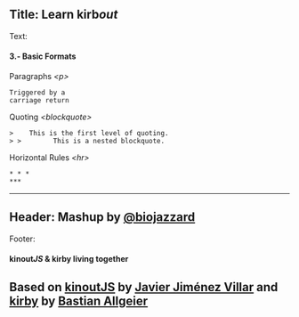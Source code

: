 Title: Learn kirb*out*
----
Text:
#### 3.- Basic Formats
Paragraphs *&lt;p&gt;*
```
Triggered by a
carriage return
```

Quoting *&lt;blockquote&gt;*
```
>    This is the first level of quoting.
> >        This is a nested blockquote.
```

Horizontal Rules *&lt;hr&gt;*
```
* * *
***
```
----
Header:
Mashup by [@biojazzard](https://github.com/biojazzard)
----
Footer:
#### kinout*JS* & kirby living together
Based on [kinoutJS](https://github.com/soyjavi/Kinout) by [Javier Jiménez Villar](https://github.com/soyjavi) and [kirby](https://github.com/bastianallgeier/kirbycms) by [Bastian Allgeier](https://github.com/bastianallgeier)
----
